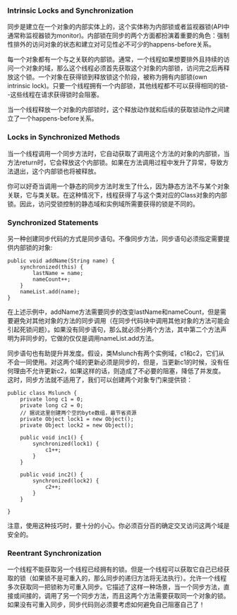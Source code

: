 ### Intrinsic Locks and Synchronization


同步是建立在一个对象的内部实体上的，这个实体称为内部锁或者监视器锁(API中通常称监视器锁为monitor)。内部锁在同步的两个方面都扮演着重要的角色：强制性排外的访问对象的状态和建立对可见性必不可少的happens-before关系。


每一个对象都有一个与之关联的内部锁。通常，一个线程如果想要排外且持续的访问一个对象的域，那么这个线程必须首先获取这个对象的内部锁，访问完之后再释放这个锁。一个对象在获得锁到释放锁这个阶段，被称为拥有内部锁(own intrinsic lock)。只要一个线程拥有一个内部锁，其他线程都不可以获得相同的锁--这些线程在请求获得锁时会阻塞。

当一个线程释放一个对象的内部锁时，这个释放动作就和后续的获取锁动作之间建立了一个happens-before关系。


### Locks in Synchronized Methods

当一个线程调用一个同步方法时，它自动获取了调用这个方法的对象的内部锁，当方法return时，它会释放这个内部锁。如果在方法调用过程中发升了异常，导致方法退出，这个内部锁也将被释放。


你可以好奇当调用一个静态的同步方法时发生了什么，因为静态方法不与某个对象关联，它与类关联。在这种情况下，线程获得了与这个类对应的Class对象的内部锁。因此，访问受锁控制的静态域和实例域所需要获得的锁是不同的。


### Synchronized Statements

另一种创建同步代码的方式是同步语句。不像同步方法，同步语句必须指定需要提供内部锁的对象:

```
public void addName(String name) {
	synchronized(this) {
		lastName = name;
		nameCount++;
	}
	nameList.add(name);
}

```


在上述示例中，addName方法需要同步的改变lastName和nameCount，但是需要避免对其他对象的方法的同步调用（在同步代码块中调用其他对象的方法可能会引起死锁问题）。如果没有同步语句，那么就必须分两个方法，其中第二个方法声明为非同步的，它做的仅仅是调用nameList.add方法。


同步语句也有助提升并发度。假设，类Mslunch有两个实例域，c1和c2，它们从不会一同使用。对这两个域的更新必须是同步的，但是，当更新c1的时候，没有任何理由不允许更新c2，如果这样的话，则造成了不必要的阻塞，降低了并发度。这时，同步方法就不适用了，我们可以创建两个对象专门来提供锁：

```
public class Mslunch {
	private long c1 = 0;
	private long c2 = 0;
	// 据说这里创建两个空的byte数组，最节省资源
	private Object lock1 = new Object();
	private Object lock2 = new Object();
	
	public void inc1() {
		synchronized(lock1) {
			c1++;
		}
	}
	
	public void inc2() {
		synchronized(lock2) {
			c2++;
		}
	}
	
}

```


注意，使用这种技巧时，要十分的小心。你必须百分百的确定交叉访问这两个域是安全的。


### Reentrant Synchronization


一个线程不能获取另一个线程已经拥有的锁。但是一个线程可以获取它自己已经获取的锁（如果锁不是可重入的，那么同步的递归方法将无法执行）。允许一个线程多次获取同一把锁称为可重入同步。它描述了这样一种场景，当一个同步方法，直接或间接的，调用了另一个同步方法，而且这两个方法需要获取同一个对象的锁。如果没有可重入同步，同步代码则必须要考虑如何避免自己阻塞自己了！




















